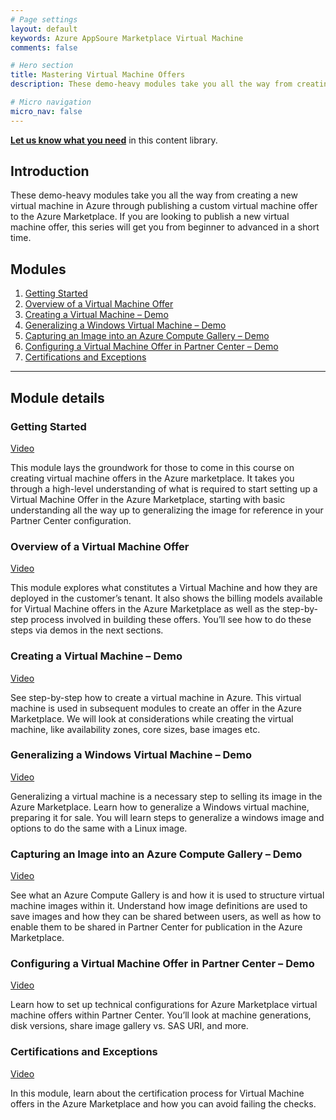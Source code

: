```yaml
---
# Page settings
layout: default
keywords: Azure AppSoure Marketplace Virtual Machine
comments: false

# Hero section
title: Mastering Virtual Machine Offers
description: These demo-heavy modules take you all the way from creating a new virtual machine in Azure through publishing a custom virtual machine offer to the Azure Marketplace. If you are looking to publish a new virtual machine offer, this series will get you from beginner to advanced in a short time.

# Micro navigation
micro_nav: false
---
```


**[Let us know what you need](https://forms.office.com/r/0gCrzhSMkw)** in this content library.

## Introduction

These demo-heavy modules take you all the way from creating a new virtual machine in Azure through publishing a custom virtual machine offer to the Azure Marketplace. If you are looking to publish a new virtual machine offer, this series will get you from beginner to advanced in a short time.

## Modules

<!-- no toc -->
1. [Getting Started](#getting-started)
2. [Overview of a Virtual Machine Offer](#overview-of-a-virtual-machine-offer)
3. [Creating a Virtual Machine – Demo](#creating-a-virtual-machine--demo)
4. [Generalizing a Windows Virtual Machine – Demo](#generalizing-a-windows-virtual-machine--demo)
5. [Capturing an Image into an Azure Compute Gallery – Demo](#capturing-an-image-into-an-azure-compute-gallery--demo)
6. [Configuring a Virtual Machine Offer in Partner Center – Demo](#configuring-a-virtual-machine-offer-in-partner-center--demo)
7. [Certifications and Exceptions](#certifications-and-exceptions)

---

## Module details

### Getting Started

<a href="https://youtu.be/MUZfym8_to8" target="_blank">Video</a>


This module lays the groundwork for those to come in this course on creating virtual machine offers in the Azure marketplace. It takes you through a high-level understanding of what is required to start setting up a Virtual Machine Offer in the Azure Marketplace, starting with basic understanding all the way up to generalizing the image for reference in your Partner Center configuration.

### Overview of a Virtual Machine Offer

<a href="https://youtu.be/KnlYE4efDKQ" target="_blank">Video</a>

This module explores what constitutes a Virtual Machine and how they are deployed in the customer’s tenant. It also shows the billing models available for Virtual Machine offers in the Azure Marketplace as well as the step-by-step process involved in building these offers. You’ll see how to do these steps via demos in the next sections.

### Creating a Virtual Machine – Demo

<a href="https://youtu.be/swO7ltyvcM4" target="_blank">Video</a>

See step-by-step how to create a virtual machine in Azure. This virtual machine is used in subsequent modules to create an offer in the Azure Marketplace. We will look at considerations while creating the virtual machine, like availability zones, core sizes, base images etc.

### Generalizing a Windows Virtual Machine – Demo

<a href="https://youtu.be/9z8F-uCrO2Q" target="_blank">Video</a>

Generalizing a virtual machine is a necessary step to selling its image in the Azure Marketplace. Learn how to generalize a Windows virtual machine, preparing it for sale. You will learn steps to generalize a windows image and options to do the same with a Linux image.

### Capturing an Image into an Azure Compute Gallery – Demo

<a href="https://youtu.be/gx1ELNvTFp8" target="_blank">Video</a>

See what an Azure Compute Gallery is and how it is used to structure virtual machine images within it. Understand how image definitions are used to save images and how they can be shared between users, as well as how to enable them to be shared in Partner Center for publication in the Azure Marketplace.

### Configuring a Virtual Machine Offer in Partner Center – Demo

<a href="https://youtu.be/AiP5MCOMU_E" target="_blank">Video</a>

Learn how to set up technical configurations for Azure Marketplace virtual machine offers within Partner Center. You’ll look at machine generations, disk versions, share image gallery vs. SAS URI, and more.

### Certifications and Exceptions

<a href="https://youtu.be/mxSefXooXhE" target="_blank">Video</a>

In this module, learn about the certification process for Virtual Machine offers in the Azure Marketplace and how you can avoid failing the checks.